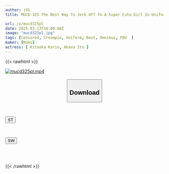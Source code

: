 ```yaml
---
author: j91
title: MUCD-325 The Best Way To Jerk Off To A Super Cute Girl In Uniform And Have Some Lovey-dovey Sex. Fuck Her Until You Cum.

url: /v/mucd325pl
date: 2025-03-13T16:00:00Z
image: "mucd325pl.jpg"
tags: [Censored, Creampie, Uniform, Best, Omnibus, POV	]
maker: [Muku]
actress: [ Kitaoka Karin, Akana Ito ]
---
```



{{< rawhtml >}}

<div class="video" data-videoid="dZmJ1XvlmdSkpgg">
    <a href="javascript:;">
        <img src="/v/mucd325pl/mucd325pl.jpg" width="WIDTH" height="HEIGHT" alt="mucd325pl.mp4" loading="lazy">
    </a>
</div>

<script type="text/javascript" src="https://j91.asia/asset/on-demand-st.js"></script>

<br>
  <link rel="stylesheet" href="https://j91.asia/asset/bs5.css">
  
  <center>
  <button class="btn btn-primary" type="button" data-bs-toggle="collapse" data-bs-target=".multi-collapse" aria-expanded="false" aria-controls="multiCollapseExample1 multiCollapseExample2"><h2>Download</h2></button></center>
</p>
<div class="row">
  <div class="col">
    <div class="collapse multi-collapse" id="multiCollapseExample1">
      <div class="card card-body">
	      	      <br>
<div class="buttons">  
<p><a href="/v/mucd325pl/st.html" target="_blank"><button class="btn-hover color-3"><i class="fa fa-download"></i> ST</button></a></p></div>
    </div>
  </div>
</div>
  <div class="col">
    <div class="collapse multi-collapse" id="multiCollapseExample2">
      <div class="card card-body">
	      <br>
<div class="buttons">
<p><a href="/v/mucd325pl/sw.html" target="_blank"><button class="btn-hover color-2"><i class="fa fa-download"></i> SW</button></a></p></div>
<br><br>
      </div>
    </div>
  </div>
</div>

{{< /rawhtml >}}